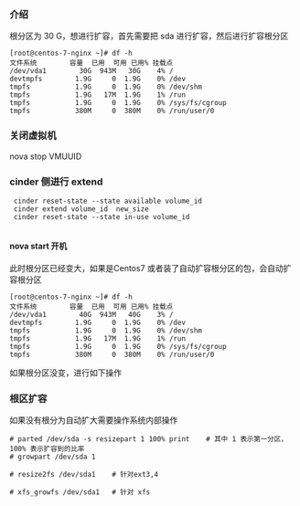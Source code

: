### 介绍
根分区为 30 G，想进行扩容，首先需要把 sda 进行扩容，然后进行扩容根分区

```
[root@centos-7-nginx ~]# df -h
文件系统        容量  已用  可用 已用% 挂载点
/dev/vda1        30G  943M   30G    4% /
devtmpfs        1.9G     0  1.9G    0% /dev
tmpfs           1.9G     0  1.9G    0% /dev/shm
tmpfs           1.9G   17M  1.9G    1% /run
tmpfs           1.9G     0  1.9G    0% /sys/fs/cgroup
tmpfs           380M     0  380M    0% /run/user/0
```

### 关闭虚拟机
nova stop VMUUID

###  cinder 侧进行 extend
```
 cinder reset-state --state available volume_id
 cinder extend volume_id  new_size
 cinder reset-state --state in-use volume_id
 
```
#### nova start 开机
此时根分区已经变大，如果是Centos7 或者装了自动扩容根分区的包，会自动扩容根分区

```
[root@centos-7-nginx ~]# df -h
文件系统        容量  已用  可用 已用% 挂载点
/dev/vda1        40G  943M   40G    3% /
devtmpfs        1.9G     0  1.9G    0% /dev
tmpfs           1.9G     0  1.9G    0% /dev/shm
tmpfs           1.9G   17M  1.9G    1% /run
tmpfs           1.9G     0  1.9G    0% /sys/fs/cgroup
tmpfs           380M     0  380M    0% /run/user/0
```
如果根分区没变，进行如下操作

### 根区扩容
如果没有根分为自动扩大需要操作系统内部操作

```
# parted /dev/sda -s resizepart 1 100% print    # 其中 1 表示第一分区，100% 表示扩容到的比率
# growpart /dev/sda 1

# resize2fs /dev/sda1    # 针对ext3,4

# xfs_growfs /dev/sda1   # 针对 xfs

```
